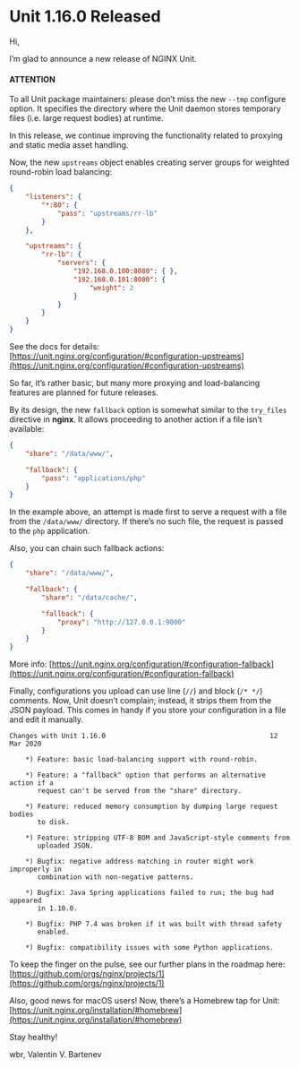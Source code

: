 # Unit 1.16.0 Released

Hi,

I’m glad to announce a new release of NGINX Unit.

#### ATTENTION
To all Unit package maintainers: please don’t miss the new `--tmp`
configure option.  It specifies the directory where the Unit daemon
stores temporary files (i.e. large request bodies) at runtime.

In this release, we continue improving the functionality related to proxying
and static media asset handling.

Now, the new `upstreams` object enables creating server groups for
weighted round-robin load balancing:

```json
{
    "listeners": {
        "*:80": {
            "pass": "upstreams/rr-lb"
        }
    },

    "upstreams": {
        "rr-lb": {
            "servers": {
                "192.168.0.100:8080": { },
                "192.168.0.101:8080": {
                    "weight": 2
                }
            }
        }
    }
}
```

See the docs for details:
[https://unit.nginx.org/configuration/#configuration-upstreams](https://unit.nginx.org/configuration/#configuration-upstreams)

So far, it’s rather basic, but many more proxying and load-balancing
features are planned for future releases.

By its design, the new `fallback` option is somewhat similar to the
`try_files` directive in **nginx**.  It allows proceeding to
another action if a file isn’t available:

```json
{
    "share": "/data/www/",

    "fallback": {
        "pass": "applications/php"
    }
}
```

In the example above, an attempt is made first to serve a request
with a file from the `/data/www/` directory.  If there’s no such
file, the request is passed to the `php` application.

Also, you can chain such fallback actions:

```json
{
    "share": "/data/www/",

    "fallback": {
        "share": "/data/cache/",

        "fallback": {
            "proxy": "http://127.0.0.1:9000"
        }
    }
}
```

More info: [https://unit.nginx.org/configuration/#configuration-fallback](https://unit.nginx.org/configuration/#configuration-fallback)

Finally, configurations you upload can use line (`//`) and block
(`/* */`) comments.  Now, Unit doesn’t complain; instead, it strips them
from the JSON payload.  This comes in handy if you store your configuration in
a file and edit it manually.

```none
Changes with Unit 1.16.0                                         12 Mar 2020

    *) Feature: basic load-balancing support with round-robin.

    *) Feature: a "fallback" option that performs an alternative action if a
       request can't be served from the "share" directory.

    *) Feature: reduced memory consumption by dumping large request bodies
       to disk.

    *) Feature: stripping UTF-8 BOM and JavaScript-style comments from
       uploaded JSON.

    *) Bugfix: negative address matching in router might work improperly in
       combination with non-negative patterns.

    *) Bugfix: Java Spring applications failed to run; the bug had appeared
       in 1.10.0.

    *) Bugfix: PHP 7.4 was broken if it was built with thread safety
       enabled.

    *) Bugfix: compatibility issues with some Python applications.
```

To keep the finger on the pulse, see our further plans in the roadmap here:
[https://github.com/orgs/nginx/projects/1](https://github.com/orgs/nginx/projects/1)

Also, good news for macOS users!  Now, there’s a Homebrew tap for Unit:
[https://unit.nginx.org/installation/#homebrew](https://unit.nginx.org/installation/#homebrew)

Stay healthy!

wbr, Valentin V. Bartenev
